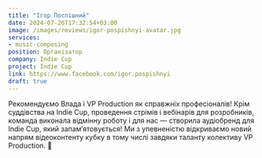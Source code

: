 ```yaml
---
title: "Ігор Поспішний"
date: 2024-07-26T17:32:54+03:00
image: /images/reviews/igor-pospishnyi-avatar.jpg
services:
- music-composing
position: Організатор
company: Indie Cup
project: Indie Cup
link: https://www.facebook.com/igor.pospishnyi
draft: true
---
```


Рекомендуємо Влада і VP Production як справжніх професіоналів! Крім суддівства на Indie Cup, проведення стрімів і вебінарів для розробників, команда виконала відмінну роботу і для нас — створила аудіобренд для Indie Cup, який запам’ятовується! Ми з упевненістю відкриваємо новий напрям відеоконтенту кубку в тому числі завдяки таланту колективу VP Production. 💜